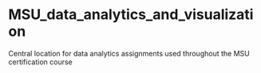 # MSU_data_analytics_and_visualization
Central location for data analytics assignments used throughout the MSU certification course
